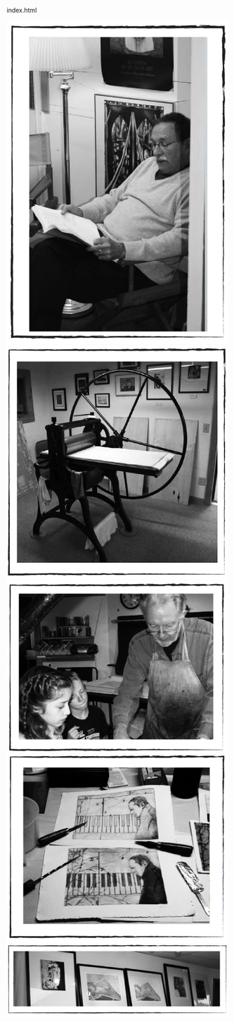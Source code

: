 index.html
<div id="container">
  <div class="item col1"><a href="/burton/" onMouseOut="MM_swapImgRestore()" onMouseOver="MM_swapImage('Image1','','/files/Burton_hover.jpg',1)"><img id="Image1" src="/files/Burton.jpg"></a></div>
  <div class="item col2"><a href="about"onMouseOut="MM_swapImgRestore()" onMouseOver="MM_swapImage('Image2','','/files/Studio_hover.jpg',1)"><img id="Image2" src="/files/Studio.jpg"></a></div>
  <div class="item col3"><a href="/john/"onMouseOut="MM_swapImgRestore()" onMouseOver="MM_swapImage('Image3','','/files/John_hover.jpg',1)"><img id="Image3" src="/files/John.jpg"></a></div>
  <div class="item col3b"><a href="contact"onMouseOut="MM_swapImgRestore()" onMouseOver="MM_swapImage('Image5','','/files/Etching-Process_hover.jpg',1)"><img id="Image5" src="/files/Etching-Process.jpg"></a></div><div class="item col4"><a href="shop" onMouseOut="MM_swapImgRestore()" onMouseOver="MM_swapImage('Image4','','/files/Shop_hover.jpg',1)"><img id="Image4" src="/files/Shop.jpg"></a></div>
</div>
